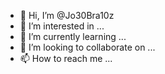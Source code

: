 - 👋 Hi, I’m @Jo30Bra10z
- 👀 I’m interested in ...
- 🌱 I’m currently learning ...
- 💞️ I’m looking to collaborate on ...
- 📫 How to reach me ...

<!---
Jo30Bra10z/Jo30Bra10z is a ✨ special ✨ repository because its `README.md` (this file) appears on your GitHub profile.
You can click the Preview link to take a look at your changes.
--->
